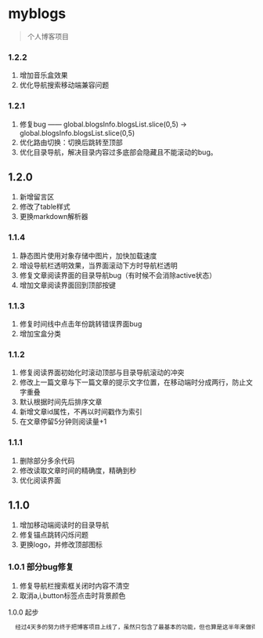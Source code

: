 # myblogs

> 个人博客项目

### 1.2.2
1. 增加音乐盒效果
2. 优化导航搜索移动端兼容问题

### 1.2.1
1. 修复bug —— global.blogsInfo.blogsList.slice(0,5) -> global.blogsInfo.blogsList.slice(0,5)
2. 优化路由切换：切换后跳转至顶部
3. 优化目录导航，解决目录内容过多底部会隐藏且不能滚动的bug。

## 1.2.0
1. 新增留言区
2. 修改了table样式
3. 更换markdown解析器

### 1.1.4
1. 静态图片使用对象存储中图片，加快加载速度
2. 增设导航栏透明效果，当界面滚动下方时导航栏透明
3. 修复文章阅读界面的目录导航bug（有时候不会消除active状态）
4. 增加文章阅读界面回到顶部按键

### 1.1.3
1. 修复时间线中点击年份跳转错误界面bug
2. 增加宝盒分类

### 1.1.2
1. 修复阅读界面初始化时滚动顶部与目录导航滚动的冲突
2. 修改上一篇文章与下一篇文章的提示文字位置，在移动端时分成两行，防止文字重叠
3. 默认根据时间先后排序文章
4. 新增文章id属性，不再以时间戳作为索引
5. 在文章停留5分钟则阅读量+1

### 1.1.1
1.  删除部分多余代码
2.  修改读取文章时间的精确度，精确到秒
3.  优化阅读界面

## 1.1.0
1. 增加移动端阅读时的目录导航
2. 修复锚点跳转闪烁问题
3. 更换logo，并修改顶部图标

### 1.0.1 部分bug修复
1. 修复导航栏搜索框关闭时内容不清空
2. 取消a,i,button标签点击时背景颜色

 1.0.0 起步
```bash
  经过4天多的努力终于把博客项目上线了，虽然只包含了最基本的功能，但也算是这半年来做得最好的项目了，后续继续完善……
```


